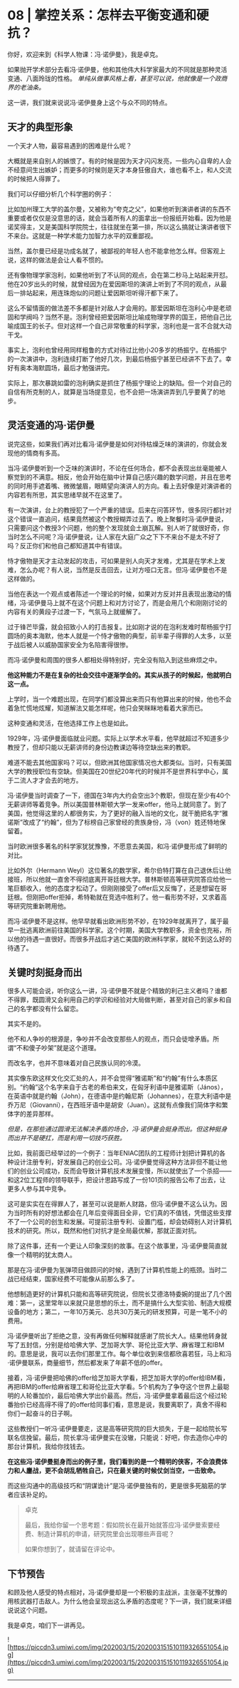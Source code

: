 # 08 | 掌控关系：怎样去平衡变通和硬抗？

你好，欢迎来到《科学人物课：冯·诺伊曼》，我是卓克。

如果抛开学术部分去看冯·诺伊曼，他和其他伟大科学家最大的不同就是那种灵活变通、八面玲珑的性格。 *单纯从做事风格上看，甚至可以说，他就像是一个政商界的老油条。*

这一讲，我们就来说说冯·诺伊曼身上这个与众不同的特点。

## 天才的典型形象

一个天才人物，最容易遇到的困难是什么呢？

大概就是来自别人的嫉恨了。有的时候是因为天才闪闪发亮，一些内心自卑的人会不经意间生出嫉妒；而更多的时候则是天才本身狂傲自大，谁也看不上，和人交流的时候把人得罪了。

我们可以仔细分析几个科学圈的例子：

比如加州理工大学的盖尔曼，又被称为“夸克之父”，如果他听到演讲者讲的东西不重要或者仅仅是没意思的话，就会当着所有人的面拿出一份报纸开始看。因为他是诺奖得主，又是美国科学院院士，往往就坐在第一排，所以这么搞就让演讲者很下不来台。这就是一种学术能力加智力水平的双重鄙视。

当然，盖尔曼已经是功成名就了，被鄙视的年轻人也不能拿他怎么样。但客观上说，这样的做法是会让人看不惯的。

还有像物理学家泡利，如果他听到了不认同的观点，会在第二秒马上站起来开怼。他在20岁出头的时候，就曾经因为在爱因斯坦的演讲上听到了不同的观点，从最后一排站起来，用连珠炮似的问题让爱因斯坦听得汗都下来了。

这么不留情面的做法差不多都是针对敌人才会用的。那爱因斯坦在泡利心中是老顽固和学阀吗？当然不是。泡利曾经把爱因斯坦比喻成物理学界的国王，把他自己比喻成国王的长子。但对这样一个自己非常敬重的科学家，泡利也是一言不合就大动干戈。

事实上，泡利也曾经用同样粗鲁的方式对待过比他小20多岁的杨振宁。在杨振宁的一次演讲中，泡利连续打断了他好几次，到最后杨振宁甚至已经讲不下去了。幸好有奥本海默圆场，最后才勉强讲完。

实际上，那次暴跳如雷的泡利确实是抓住了杨振宁理论上的缺陷。但一个对自己的自信有所克制的人，就算是当场提意见，也不会把一场演讲弄到几乎要黄了的地步。

## 灵活变通的冯·诺伊曼

说完这些，如果我们再对比看冯·诺伊曼是如何对待枯燥乏味的演讲的，你就会发现他的情商有多高。

当冯·诺伊曼听到一个乏味的演讲时，不论在任何场合，都不会表现出丝毫能被人察觉到的不满意。相反，他会开始在脑中计算自己感兴趣的数学问题，并且在思考的同时用手遮着嘴、微微皱眉，眼睛望向演讲人的方向。看上去好像是对演讲者的内容若有所思，其实思绪早就不在这里了。

有一次演讲，台上的教授犯了一个严重的错误。后来在问答环节，很多同行都针对这个错误一直追问，结果竟然被这个教授糊弄过去了。晚上聚餐时冯·诺伊曼说，只需要问这个教授3个问题，他的整个发现就会土崩瓦解。别人听了就很好奇，你当时怎么不问呢？冯·诺伊曼说，让人家在大庭广众之下下不来台不是太不好了吗？反正你们和他自己都知道其中有错误。

恃才傲物是天才主动发起的攻击，可如果是别人向天才发难，尤其是在学术上发难，怎么办呢？有人说，当然是反击回去，让对方哑口无言。但冯·诺伊曼也不是这样做的。

当他在表达一个观点或者陈述一个理论的时候，如果对方反对并且表现出激动的情绪，冯·诺伊曼马上就不在这个问题上和对方讨论了，而是会用几个和刚刚讨论的内容有关的黄段子过渡一下，气氛马上就缓解了。

过于锋芒毕露，就会招致小人的打击报复。比如刚才说的在泡利发难时帮杨振宁打圆场的奥本海默，他本人就是一个恃才傲物的典型，前半辈子得罪的人太多，以至于战后被人以威胁国家安全为名陷害得很惨。

而冯·诺伊曼和周围的很多人都相处得特别好，完全没有陷入到这些麻烦之中。

 **他这种能力不是在复杂的社会交往中逐渐学会的。其实从孩子的时候起，他就明白这一点。**

上学时，当一个难题出现，在同学们都没算出来而只有他算出来的时候，他也不会着急忙慌地炫耀，知道解法又能怎样呢，他只会笑眯眯地看着大家而已。

这种变通和灵活，在他选择工作上也是如此。

1929年，冯·诺伊曼面临就业问题。实际上以学术水平看，他早就超过不知道多少教授了，但却只能以无薪讲师的身份边教课边等待空缺出来的教职。

难道不能去其他国家吗？可以，但欧洲其他国家情况也大都类似。当时，只有美国大学的教授职位有空缺。但美国在20世纪20年代的时候并不是世界科学中心，属于二流人才才会去的地方。

冯·诺伊曼当时调查了一下，德国在3年内大约会空出3个教职，但现在至少有40个无薪讲师等着竞争。所以美国普林斯顿大学一发来offer，他马上就同意了。到了美国，他觉得这里的人都很务实，为了更好的融入当地的文化，就干脆把名字“雅诺斯”改成了“约翰”，但为了标榜自己家曾经的贵族身份，冯（von）姓还特地保留着。

当时欧洲很多著名的科学家犹犹豫豫，不愿意去美国，和冯·诺伊曼形成了鲜明的对比。

比如外尔（Hermann Weyl）这位著名的数学家，希尔伯特打算在自己退休后让他接班，所以他就一直舍不得彻底离开哥廷根大学。普林斯顿高等研究院答应给他一笔巨额收入，他的态度才松动了。但刚刚接受了offer后又反悔了，还是想留在哥廷根。但刚把offer拒掉，希特勒就在竞选中胜利了。他一看形势不好，又求着高等研究院重新聘用他。

而冯·诺伊曼不是这样。他早早就看出欧洲形势不妙，在1929年就离开了，属于最早一批逃离欧洲前往美国的科学家。这个时期，美国大学教职多，资金也充裕，所以他的待遇一直很好。而很多开战后才逃亡美国的欧洲科学家，就轮不到这么好的待遇了。

## 关键时刻挺身而出 

很多人可能会说，听你这么一讲，冯·诺伊曼不就是个精致的利己主义者吗？谁都不得罪，既圆滑又会利用自己的学识和经验对大局做判断，甚至对自己的家乡和自己的名字都没有什么留恋。

其实不是的。

他不和人争吵的根源是，争吵并不会改变那些人的观点，而只会徒增矛盾。所谓“不和傻子吵架”就是这个道理。

而改名字，也并不意味着对自己民族认同的冷漠。

其实像东欧这样文化交汇处的人，并不会觉得“雅诺斯”和“约翰”有什么本质区别。“约翰”这个名字来自于古老的希伯来文，在匈牙利语中是雅诺斯（János），在英语中就是约翰（John），在德语中是约翰尼斯（Johannes），在意大利语中是乔万尼（Giovanni），在西班牙语中是胡安（Juan）。这就有点像我们简体字和繁体字的差异那样。

 *但是，在那些通过圆滑无法解决矛盾的场合，冯·诺伊曼会挺身而出。但这种挺身而出并不是硬扛，而是利用一切技巧获胜。*

比如，我前面已经举过的一个例子：当年ENIAC团队的工程师计划把计算机的各种设计注册专利，好发展自己的创业公司。冯·诺伊曼觉得这种方法非但不能让他们的创业公司成功，反而会导致计算机技术发展变慢，所以就使出了一个杀招——和这2位工程师的领导联手，把设计思路写成了一份101页的报告公布了出去，让更多人参与其中竞争。

这可是实实在在得罪人了，甚至可以说是断人财路，但冯·诺伊曼不这么认为。因为当时所有的好想法都会在几年后变得面目全非，它们真的不值钱，凭借这些支撑不了一个公司的创生和发展。可提前注册专利、设置门槛，却会妨碍别人对计算机技术的研究。所以，既然和他们对抗才是全局最优解，那就正面对抗。

除了这件事，还有一个更让人印象深刻的故事。在这个故事里，冯·诺伊曼简直就像一个精明的犹太商人。

那是在冯·诺伊曼为氢弹项目做顾问的时候，遇到了计算机性能上的瓶颈。当时二战已经结束，国家经费不可能像从前那么多了。

他想制造更好的计算机只能和高等研究院说，但院长艾德洛特委婉的提出了几个困难：第一，这里常年以来就只是思想的乐土，而不是搞什么大型实验、制造大规模设备的地方；第二，一年10万美元、总共30万美元的研发预算，可是一笔不小的费用。

冯·诺伊曼听出了拒绝之意，没有再做任何解释就感谢了院长大人。结果他转身就写了五封信，分别是给哈佛大学、芝加哥大学、哥伦比亚大学、麻省理工和IBM的。意思是说，我可以去你们那里工作。每个单位收到来信都欣喜若狂，马上和冯·诺伊曼联系，商量细节，然后都发来了年薪不低的offer。

接着，冯·诺伊曼把哈佛的offer给芝加哥大学看，把芝加哥大学的offer给IBM看，再把IBM的offer给麻省理工和哥伦比亚大学看。5个机构为了争夺这个世界上最聪明的人轮番加价，最后哈佛大学出价最高。然后，冯·诺伊曼拿着最后这个经过轮番抬价已经高得不得了的offer给同事们看，意思是说，我要离职了，真舍不得和你们一起奋斗的日子啊。

这些教授们一听冯·诺伊曼要走，这是高等研究院的巨大损失，于是一起给院长写联名信挽留。最后，院长拿冯·诺伊曼实在没辙，只能说：好吧，你去造你心中的那台计算机，我给你找钱去。

 **在这些冯·诺伊曼挺身而出的例子里，我们看到的是一个精明的侠客，不会浪费体力和人鏖战，更不会胡乱牺牲自己，只在最关键的时候仗剑当空，一击致命。**

而这些沟通中的高级技巧和“阴谋诡计”是冯·诺伊曼独有的，更是很多死脑筋的学者应该补足的。

> 卓克
> 
> 最后，我给你留一个思考题：假如院长在最开始就答应冯·诺伊曼索要经费、制造计算机的申请，研究院里会出现哪些声音呢？
> 
> 如果你想到了，就请留在评论中。

## 下节预告

和顾及他人感受的特点相对，冯·诺伊曼却是一个积极的主战派，主张毫不犹豫的用核武器打击敌人。为什么他会呈现出这么矛盾的态度呢？下一讲，我们就来详细说说这个问题。

我是卓克，咱们下一讲再见。

![https://piccdn3.umiwi.com/img/202003/15/202003151510119326551054.jpg](https://piccdn3.umiwi.com/img/202003/15/202003151510119326551054.jpg)

---
